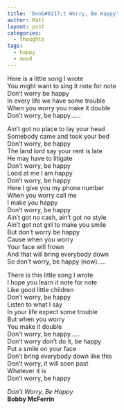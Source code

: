 ```yaml
---
title: 'Don&#8217;t Worry, Be Happy'
author: Matt
layout: post
categories:
  - thoughts
tags:
  - happy
  - mood
---
```

Here is a little song I wrote<br/>
You might want to sing it note for note<br/>
Don&#8217;t worry be happy<br/>
In every life we have some trouble<br/>
When you worry you make it double<br/>
Don&#8217;t worry, be happy&#8230;&#8230;<br/>

Ain&#8217;t got no place to lay your head<br/>
Somebody came and took your bed<br/>
Don&#8217;t worry, be happy<br/>
The land lord say your rent is late<br/>
He may have to litigate<br/>
Don&#8217;t worry, be happy<br/>
Lood at me I am happy<br/>
Don&#8217;t worry, be happy<br/>
Here I give you my phone number<br/>
When you worry call me<br/>
I make you happy<br/>
Don&#8217;t worry, be happy<br/>
Ain&#8217;t got no cash, ain&#8217;t got no style<br/>
Ain&#8217;t got not girl to make you smile<br/>
But don&#8217;t worry be happy<br/>
Cause when you worry<br/>
Your face will frown<br/>
And that will bring everybody down<br/>
So don&#8217;t worry, be happy (now)&#8230;..<br/>

There is this little song I wrote<br/>
I hope you learn it note for note<br/>
Like good little children<br/>
Don&#8217;t worry, be happy<br/>
Listen to what I say<br/>
In your life expect some trouble<br/>
But when you worry<br/>
You make it double<br/>
Don&#8217;t worry, be happy&#8230;&#8230;<br/>
Don&#8217;t worry don&#8217;t do it, be happy<br/>
Put a smile on your face<br/>
Don&#8217;t bring everybody down like this<br/>
Don&#8217;t worry, it will soon past<br/>
Whatever it is<br/>
Don&#8217;t worry, be happy<br/>

*Don&#8217;t Worry, Be Happy*<br/>
**Bobby McFerrin**